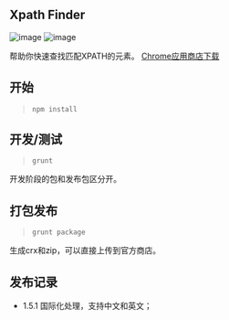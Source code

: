 ## Xpath Finder

![image](https://david-dm.org/em91/xpath-finder.png) 
![image](https://david-dm.org/em91/xpath-finder/dev-status.png)


帮助你快速查找匹配XPATH的元素。 
[Chrome应用商店下载](https://chrome.google.com/webstore/detail/xpath-finder/ijaobnmmgonppmablhldddpfmgpklbfh)

## 开始

> <code>npm install</code>

## 开发/测试

> <code>grunt</code>

开发阶段的包和发布包区分开。

## 打包发布

><code>grunt package</code>

生成crx和zip，可以直接上传到官方商店。

## 发布记录

- 1.5.1 国际化处理，支持中文和英文；